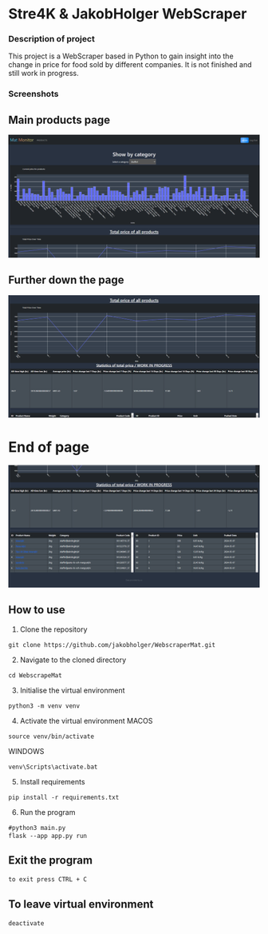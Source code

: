 Stre4K & JakobHolger WebScraper
==============================

### Description of project
This project is a WebScraper based in Python to gain insight into the change in price for food sold by different companies. It is not finished and still work in progress.

### Screenshots

## Main products page
![Screenshot 1](screenshots/Products1.png)

## Further down the page

![Screenshot 2](screenshots/Products2.png)

# End of page

![Screenshot 3](screenshots/Products3.png)

## How to use

1. Clone the repository
```
git clone https://github.com/jakobholger/WebscraperMat.git
```
2. Navigate to the cloned directory
```
cd WebscrapeMat
```
3. Initialise the virtual environment
```
python3 -m venv venv
```
4. Activate the virtual environment
MACOS
```
source venv/bin/activate
```
WINDOWS
```
venv\Scripts\activate.bat
```
5. Install requirements
```
pip install -r requirements.txt
```
6. Run the program
```
#python3 main.py
flask --app app.py run
```

## Exit the program
```
to exit press CTRL + C
```

## To leave virtual environment
```
deactivate
```
